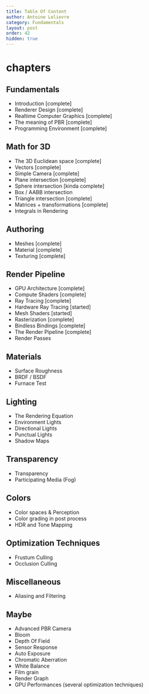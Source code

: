 ```yaml
---
title: Table Of Content
author: Antoine Lelievre 
category: Fundamentals
layout: post
order: 42
hidden: true
---
```


# chapters

## Fundamentals
- Introduction [complete]
- Renderer Design [complete]
- Realtime Computer Graphics [complete]
- The meaning of PBR [complete]
- Programming Environment [complete]

## Math for 3D
- The 3D Euclidean space [complete]
- Vectors [complete]
- Simple Camera [complete]
- Plane intersection [complete]
- Sphere intersection [kinda complete]
- Box / AABB intersection
- Triangle intersection [complete]
- Matrices + transformations [complete]
- Integrals in Rendering

## Authoring
- Meshes [complete]
- Material [complete]
- Texturing [complete]

## Render Pipeline
- GPU Architecture [complete]
- Compute Shaders [complete]
- Ray Tracing [complete]
- Hardware Ray Tracing [started]
- Mesh Shaders [started]
- Rasterization [complete]
- Bindless Bindings [complete]
- The Render Pipeline [complete]
- Render Passes

## Materials
- Surface Roughness
- BRDF / BSDF
- Furnace Test

## Lighting
- The Rendering Equation
- Environment Lights
- Directional Lights
- Punctual Lights
- Shadow Maps

## Transparency
- Transparency
- Participating Media (Fog)

## Colors
- Color spaces & Perception
- Color grading in post process
- HDR and Tone Mapping

## Optimization Techniques
- Frustum Culling
- Occlusion Culling

## Miscellaneous
- Aliasing and Filtering

## Maybe
- Advanced PBR Camera
- Bloom
- Depth Of Field
- Sensor Response
- Auto Exposure
- Chromatic Aberration
- White Balance
- Film grain
- Render Graph
- GPU Performances (several optimization techniques)
